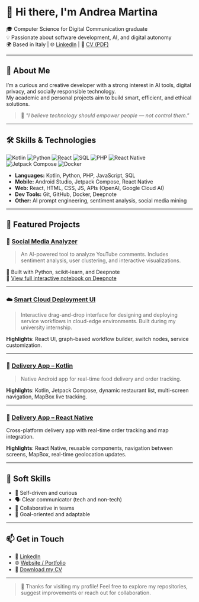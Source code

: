 # 👋 Hi there, I'm Andrea Martina

🎓 Computer Science for Digital Communication graduate  
💡 Passionate about software development, AI, and digital autonomy  
🌍 Based in Italy | 🌐 [LinkedIn](https://linkedin.com/in/andmar-7137a41aa) | 📄 [CV (PDF)](https://your-link-to-cv.com)

---

## 🚀 About Me

I’m a curious and creative developer with a strong interest in AI tools, digital privacy, and socially responsible technology.  
My academic and personal projects aim to build smart, efficient, and ethical solutions.

> 💬 *"I believe technology should empower people — not control them."*

---

## 🛠️ Skills & Technologies

![Kotlin](https://img.shields.io/badge/Kotlin-%230095D5.svg?style=for-the-badge&logo=kotlin&logoColor=white)
![Python](https://img.shields.io/badge/Python-%2314354C.svg?style=for-the-badge&logo=python&logoColor=white)
![React](https://img.shields.io/badge/React-20232A?style=for-the-badge&logo=react&logoColor=61DAFB)
![SQL](https://img.shields.io/badge/SQL-%23007ACC.svg?style=for-the-badge&logo=mysql&logoColor=white)
![PHP](https://img.shields.io/badge/PHP-%23777BB4.svg?style=for-the-badge&logo=php&logoColor=white)
![React Native](https://img.shields.io/badge/React_Native-20232A?style=for-the-badge&logo=react&logoColor=61DAFB)
![Jetpack Compose](https://img.shields.io/badge/Jetpack_Compose-%23007ACC.svg?style=for-the-badge&logo=android&logoColor=white)
![Docker](https://img.shields.io/badge/Docker-2496ED?style=for-the-badge&logo=docker&logoColor=white)

- **Languages:** Kotlin, Python, PHP, JavaScript, SQL  
- **Mobile:** Android Studio, Jetpack Compose, React Native  
- **Web:** React, HTML, CSS, JS, APIs (OpenAI, Google Cloud AI)  
- **Dev Tools:** Git, GitHub, Docker, Deepnote  
- **Other:** AI prompt engineering, sentiment analysis, social media mining

---

## 📌 Featured Projects

### 🔎 [Social Media Analyzer](https://github.com/andrea16martina/social-media-analyzer)
> An AI-powered tool to analyze YouTube comments. Includes sentiment analysis, user clustering, and interactive visualizations.

📘 Built with Python, scikit-learn, and Deepnote  
🔗 [View full interactive notebook on Deepnote](https://deepnote.com/workspace/Social-Media-Mining-Project-7ea5d0be-1b39-4e39-aa40-6413790a6c36/project/Social-Media-Analyzer-Project-to-Analyze-Youtube-Channel-1c0129d4-1c28-4a60-b6a1-1e26bf403598/notebook/Project-14b36c05d5ef42a79c6f1ea232d6936a?utm_source=share-modal&utm_medium=product-shared-content&utm_campaign=notebook&utm_content=1c0129d4-1c28-4a60-b6a1-1e26bf403598)


---

### ☁️ [Smart Cloud Deployment UI](https://github.com/andrea16martina/smart-cloud-deployment)  
> Interactive drag-and-drop interface for designing and deploying service workflows in cloud-edge environments. Built during my university internship.

**Highlights**: React UI, graph-based workflow builder, switch nodes, service customization.


---


### 🚚 [Delivery App – Kotlin](https://github.com/andrea16martina/delivery-app-kotlin)
> Native Android app for real-time food delivery and order tracking.  

**Highlights**: Kotlin, Jetpack Compose, dynamic restaurant list, multi-screen navigation, MapBox live tracking.

---

### 📱 [Delivery App – React Native](https://github.com/andrea16martina/delivery-app-react-native)  
Cross-platform delivery app with real-time order tracking and map integration.

**Highlights**: React Native, reusable components, navigation between screens, MapBox, real-time geolocation updates.

---

## 💬 Soft Skills

- 🧠 Self-driven and curious
- 🗣️ Clear communicator (tech and non-tech)
- 🤝 Collaborative in teams
- 🎯 Goal-oriented and adaptable

---

## 📫 Get in Touch

- 💼 [LinkedIn](https://linkedin.com/in/andmar-7137a41aa)  
- 🌐 [Website / Portfolio](https://your-personal-site.com) 
- 📄 [Download my CV](https://your-link-to-cv.com)

---

> 🙏 Thanks for visiting my profile! Feel free to explore my repositories, suggest improvements or reach out for collaboration.


